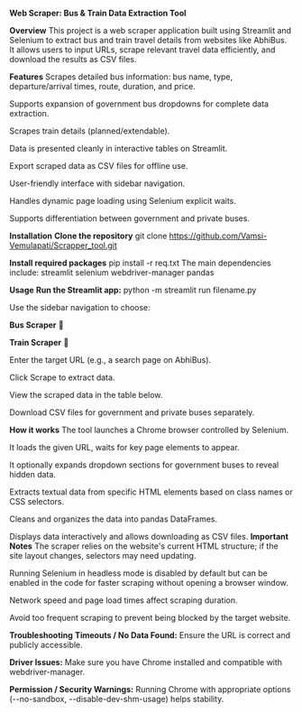 **Web Scraper: Bus & Train Data Extraction Tool**

**Overview**
This project is a web scraper application built using Streamlit and Selenium to extract bus and train travel details from websites like AbhiBus. It allows users to input URLs, scrape relevant travel data efficiently, and download the results as CSV files.

**Features**
Scrapes detailed bus information: bus name, type, departure/arrival times, route, duration, and price.

Supports expansion of government bus dropdowns for complete data extraction.

Scrapes train details (planned/extendable).

Data is presented cleanly in interactive tables on Streamlit.

Export scraped data as CSV files for offline use.

User-friendly interface with sidebar navigation.

Handles dynamic page loading using Selenium explicit waits.

Supports differentiation between government and private buses.

**Installation**
**Clone the repository**
git clone https://github.com/Vamsi-Vemulapati/Scrapper_tool.git

**Install required packages**
pip install -r req.txt
The main dependencies include:
streamlit
selenium
webdriver-manager
pandas

**Usage**
**Run the Streamlit app:**
 python -m streamlit run filename.py

 Use the sidebar navigation to choose:

  **Bus Scraper** 🚌

  **Train Scraper** 🚆 

Enter the target URL (e.g., a search page on AbhiBus).

Click Scrape to extract data.

View the scraped data in the table below.

Download CSV files for government and private buses separately.

**How it works**
The tool launches a Chrome browser controlled by Selenium.

It loads the given URL, waits for key page elements to appear.

It optionally expands dropdown sections for government buses to reveal hidden data.

Extracts textual data from specific HTML elements based on class names or CSS selectors.

Cleans and organizes the data into pandas DataFrames.

Displays data interactively and allows downloading as CSV files.
**Important Notes**
The scraper relies on the website's current HTML structure; if the site layout changes, selectors may need updating.

Running Selenium in headless mode is disabled by default but can be enabled in the code for faster scraping without opening a browser window.

Network speed and page load times affect scraping duration.

Avoid too frequent scraping to prevent being blocked by the target website.

**Troubleshooting**
**Timeouts / No Data Found:**
Ensure the URL is correct and publicly accessible.

**Driver Issues:**
Make sure you have Chrome installed and compatible with webdriver-manager.

**Permission / Security Warnings:**
Running Chrome with appropriate options (--no-sandbox, --disable-dev-shm-usage) helps stability.

